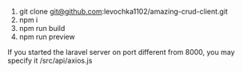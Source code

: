 1. git clone git@github.com:levochka1102/amazing-crud-client.git
2. npm i
3. npm run build
4. npm run preview

If you started the laravel server on port different from 8000, you may specify it /src/api/axios.js
